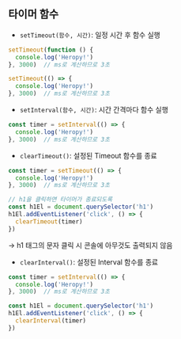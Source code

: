 ## 타이머 함수

- `setTimeout(함수, 시간)`: 일정 시간 후 함수 실행

```jsx
setTimeout(function () {
  console.log('Heropy!')
}, 3000)  // ms로 계산하므로 3초
```

```jsx
setTimeout(() => {
  console.log('Heropy!')
}, 3000)  // ms로 계산하므로 3초
```

- `setInterval(함수, 시간)`: 시간 간격마다 함수 실행

```jsx
const timer = setInterval(() => {
  console.log('Heropy!')
}, 3000)  // ms로 계산하므로 3초
```

- `clearTimeout()`: 설정된 Timeout 함수를 종료

```jsx
const timer = setTimeout(() => {
  console.log('Heropy!')
}, 3000)  // ms로 계산하므로 3초

// h1을 클릭하면 타이머가 종료되도록
const h1El = document.querySelector('h1')
h1El.addEventListener('click', () => {
  clearTimeout(timer)
})
```

→ h1 태그의 문자 클릭 시 콘솔에 아무것도 출력되지 않음

- `clearInterval()`: 설정된 Interval 함수를 종료

```jsx
const timer = setInterval(() => {
  console.log('Heropy!')
}, 3000)  // ms로 계산하므로 3초

const h1El = document.querySelector('h1')
h1El.addEventListener('click', () => {
  clearInterval(timer)
})
```